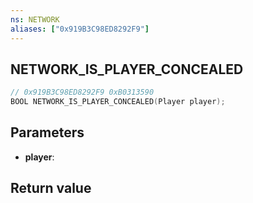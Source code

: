 ```yaml
---
ns: NETWORK
aliases: ["0x919B3C98ED8292F9"]
---
```

## NETWORK_IS_PLAYER_CONCEALED

```c
// 0x919B3C98ED8292F9 0xB0313590
BOOL NETWORK_IS_PLAYER_CONCEALED(Player player);
```

## Parameters
* **player**:

## Return value
